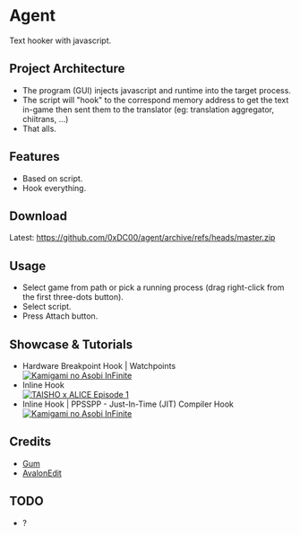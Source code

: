 # Agent
Text hooker with javascript.

## Project Architecture
- The program (GUI) injects javascript and runtime into the target process.
- The script will "hook" to the correspond memory address to get the text in-game
then sent them to the translator (eg: translation aggregator, chiitrans, ...)
- That alls.

## Features
- Based on script.
- Hook everything.

## Download
Latest: <https://github.com/0xDC00/agent/archive/refs/heads/master.zip>

## Usage
- Select game from path or pick a running process (drag right-click from the first three-dots button).
- Select script.
- Press Attach button.

## Showcase & Tutorials
- Hardware Breakpoint Hook | Watchpoints\
  [![Kamigami no Asobi InFinite](https://img.youtube.com/vi/kwy_TggjTB4/1.jpg)](https://youtu.be/kwy_TggjTB4)
- Inline Hook\
  [![TAISHO x ALICE Episode 1](https://img.youtube.com/vi/Ey4Fa3TSEzE/1.jpg)](https://youtu.be/Ey4Fa3TSEzE)
- Inline Hook | PPSSPP - Just-In-Time (JIT) Compiler Hook\
  [![Kamigami no Asobi InFinite](https://img.youtube.com/vi/dTMCsOQR7R4/1.jpg)](https://youtu.be/dTMCsOQR7R4)

## Credits
- [Gum](https://github.com/frida/frida-gum)
- [AvalonEdit](https://github.com/icsharpcode/AvalonEdit)

## TODO
- ?